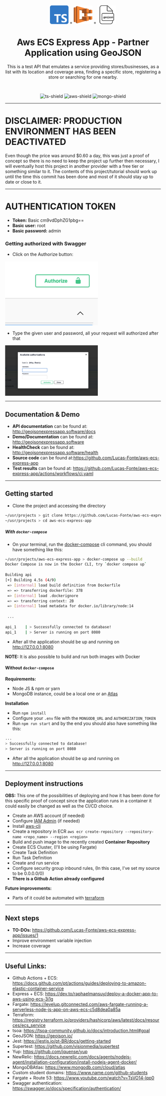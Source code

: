<p align="center">
  <img src="https://raw.githubusercontent.com/Lucas-Fonte/projects-assets/main/ts_logo.svg" alt="ts-logo" width="60"/>
    +
  <img src="https://raw.githubusercontent.com/Lucas-Fonte/projects-assets/main/ecs_logo.png" alt="api-logo" width="60" />
    +
  <img src="https://raw.githubusercontent.com/Lucas-Fonte/projects-assets/main/geojson_logo.png" alt="api-logo" width="60" />
</p>
<h1 align="center">
    Aws ECS Express App - Partner Application using GeoJSON
</h1>
<p align="center">
This is a test API that emulates a service providing stores/businesses, as a list with its location and coverage area, finding a specific store, registering a store or searching for one nearby.

</p>

<br />

<p align="center">
<img src="https://img.shields.io/badge/Code-Typescript-informational?style=flat&logo=typescript&logoColor=white&color=blue)" alt="ts-shield" />

<img src="https://img.shields.io/badge/Tools-Aws-informational?style=flat&logo=amazon&logoColor=white&color=blue)" alt="aws-shield" />
<img src="https://img.shields.io/badge/Tools-MongoDB-informational?style=flat&logo=mongodb&logoColor=white&color=blue)" alt="mongo-shield" />

</p>

---

# DISCLAIMER: PRODUCTION ENVIRONMENT HAS BEEN DEACTIVATED

Even though the price was around $0.60 a day, this was just a proof of concept so there is no need to keep the project up further then necessary, I will eventually host this project in another provider with a free tier or something similar to it. The contents of this project/tutorial should work up until the time this commit has been done and most of it should stay up to date or close to it.

---
# AUTHENTICATION TOKEN

- **Token:** Basic cm9vdDphZG1pbg==
- **Basic user:** root
- **Basic password:** admin

### Getting authorized with Swagger

- Click on the Authorize button:

<img src="https://raw.githubusercontent.com/Lucas-Fonte/projects-assets/main/authorize_button.png" alt="image" width="300"/>

- Type the given user and password, all your request will authorized after that

<img src="https://raw.githubusercontent.com/Lucas-Fonte/projects-assets/main/basic_login.png" alt="image" width="300"/>

---

## Documentation & Demo

- **API documentation** can be found at: http://geojsonexpressapp.software/docs
- **Demo/Documentation** can be found at: http://geojsonexpressapp.software
- **HealthCheck** can be found at: http://geojsonexpressapp.software/health
- **Source code** can be found at:https://github.com/Lucas-Fonte/aws-ecs-express-app
- **Test results** can be found at: https://github.com/Lucas-Fonte/aws-ecs-express-app/actions/workflows/ci.yaml

---

## Getting started

- Clone the project and accessing the directory

```sh
~/usr/projects > git clone https://github.com/Lucas-Fonte/aws-ecs-express-app.git
~/usr/projects > cd aws-ecs-express-app
```

##### With `docker-compose`

- On your terminal, run the [docker-compose](https://docs.docker.com/compose/install/) cli command, you should have something like this:

```sh
~/usr/projects/aws-ecs-express-app > docker-compose up --build
Docker Compose is now in the Docker CLI, try `docker compose up`

Building api
[+] Building 4.5s (4/9)
 => [internal] load build definition from Dockerfile
 => => transferring dockerfile: 37B
 => [internal] load .dockerignore
 => => transferring context: 2B
 => [internal] load metadata for docker.io/library/node:14

 ...

api_1    | > Successfully connected to database!
api_1    | > Server is running on port 8080
```

- After all the application should be up and running on http://127.0.0.1:8080

**NOTE:** It is also possible to build and run both images with Docker

#### Without `docker-compose`

**Requirements:**

- Node JS & npm or yarn
- MongoDB instance, could be a local one or an [Atlas](https://www.mongodb.com/cloud/atlas)

**Installation**

- Run `npm install`
- Configure your `.env` file with the `MONGODB_URL` and `AUTHORIZATION_TOKEN`
- Run `npm run start` and by the end you should also have something like this:

```sh
...
> Successfully connected to database!
> Server is running on port 8080
```

- After all the application should be up and running on http://127.0.0.1:8080

---

## Deployment instructions

**OBS:** This one of the possibilities of deploying and how it has been done for this specific proof of concept since the application runs in a container it could easily be changed as well as the CI/CD choice.

- Create an AWS account (if needed)
- Configure [IAM Admin](https://docs.aws.amazon.com/IAM/latest/UserGuide/getting-started_create-admin-group.html) (if needed)
- Install [aws-cli](https://aws.amazon.com/cli/)
- Create a repository in ECR `aws ecr create-repository --repository-name <repo_name> --region <region>`
- Build and push image to the recently created **Container Repository**
- Create ECS Cluster, (I'll be using Fargate)
- Create Task Definition
- Run Task Definition
- Create and run service
- Configure security group inbound rules, (In this case, I've set my source to be 0.0.0.0/0)
- **There is a Github Action already configured**

**Future improvements:**

- Parts of it could be automated with [terraform](https://registry.terraform.io/providers/hashicorp/aws/latest/docs/resources/ecs_service)

---

## Next steps

- **TO-DOs:** https://github.com/Lucas-Fonte/aws-ecs-express-app/issues/1
- Improve environment variable injection
- Increase coverage

---

## Useful Links:

- Github Actions + ECS: https://docs.github.com/pt/actions/guides/deploying-to-amazon-elastic-container-service
- Express + ECS: https://dev.to/raphaelmansuy/deploy-a-docker-app-to-aws-using-ecs-3i1g
- Fargate: https://levelup.gitconnected.com/aws-fargate-running-a-serverless-node-js-app-on-aws-ecs-c5d8dea0a85a
- Terraform: https://registry.terraform.io/providers/hashicorp/aws/latest/docs/resources/ecs_service
- tsoa: https://tsoa-community.github.io/docs/introduction.html#goal
- GeoJSON: https://geojson.io/
- Jest: https://jestjs.io/pt-BR/docs/getting-started
- Supertest: https://github.com/visionmedia/supertest
- Yup: https://github.com/jquense/yup
- NewRelic: https://docs.newrelic.com/docs/agents/nodejs-agent/installation-configuration/install-nodejs-agent-docker/
- MongoDBAtlas: https://www.mongodb.com/cloud/atlas
- Custom student domains: https://www.name.com/github-students
- Fargate + Route 53: https://www.youtube.com/watch?v=TsVO14-lqp0
- Swagger authentication: https://swagger.io/docs/specification/authentication/
